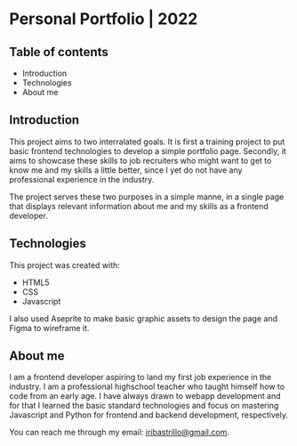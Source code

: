 # Personal Portfolio | 2022

## Table of contents

* Introduction
* Technologies
* About me

## Introduction

This project aims to two interralated goals. It is first a training project to put basic frontend technologies to develop a simple portfolio page.
Secondly, it aims to showcase these skills to job recruiters who might want to get to know me and my skills a little better, since I yet do not have
any professional experience in the industry.

The project serves these two purposes in a simple manne, in a single page that displays relevant information about me and my skills as a frontend developer.

## Technologies

This project was created with:

* HTML5
* CSS
* Javascript

I also used Aseprite to make basic graphic assets to design the page and Figma to wireframe it.

## About me

I am a frontend developer aspiring to land my first job experience in the industry. I am a professional highschool teacher who taught himself how to code from an
early age. I have always drawn to webapp development and for that I learned the basic standard technologies and focus on mastering Javascript and Python for frontend
and backend development, respectively.

You can reach me through my email: iribastrillo@gmail.com.
